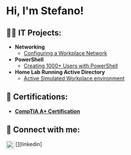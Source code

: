 <h1>Hi, I'm Stefano! 

<h2>👨‍💻 IT Projects:</h2>

- <b>Networking </b>
  - [Configuring a Workplace Network](https://github.com/Stefano-Edo/Networking/blob/main/README.md)
- <b>PowerShell</b>
  - [Creating 1000+ Users with PowerShell](https://github.com/Stefano-Edo/PowerShell)
- <b>Home Lab Running Active Directory</b>
  - [Active Simulated Workplace environment](https://github.com/Stefano-Edo/Home-Lab-Active-Directory)
<h2>📄 Certifications:</h2>

- <b>[CompTIA A+ Certification](https://imgur.com/TFbdlP9)</b>


<h2> 🤳 Connect with me:</h2>
[<img align="left" alt="Stefano-Edo | LinkedIn" width="22px" src="www.linkedin.com/in/stefano-erhabor-66a359216.svg" />][linkedin]
<!--
**Stefano-Edo/Stefano-Edo** is a ✨ _special_ ✨ repository because its `README.md` (this file) appears on your GitHub profile.

Here are some ideas to get you started:

- 🔭 I’m currently working on ...
- 🌱 I’m currently learning ...
- 👯 I’m looking to collaborate on ...
- 🤔 I’m looking for help with ...
- 💬 Ask me about ...
- 📫 How to reach me: ...
- 😄 Pronouns: ...
- ⚡ Fun fact: ...
-->
